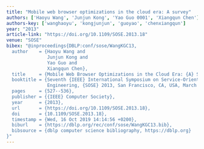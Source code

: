 ```yaml
---
title: "Mobile web browser optimizations in the cloud era: A survey"
authors: ['Haoyu Wang', 'Junjun Kong', 'Yao Guo 0001', 'Xiangqun Chen']
authors-key: ['wanghaoyu', 'kongjunjun', 'guoyao', 'chenxiangqun']
year: "2013"
article-link: "https://doi.org/10.1109/SOSE.2013.18"
venue: "SOSE"
bibex: "@inproceedings{DBLP:conf/sose/WangKGC13,
  author    = {Haoyu Wang and
               Junjun Kong and
               Yao Guo and
               Xiangqun Chen},
  title     = {Mobile Web Browser Optimizations in the Cloud Era: {A} Survey},
  booktitle = {Seventh {IEEE} International Symposium on Service-Oriented System
               Engineering, {SOSE} 2013, San Francisco, CA, USA, March 25-28, 2013},
  pages     = {527--536},
  publisher = {{IEEE} Computer Society},
  year      = {2013},
  url       = {https://doi.org/10.1109/SOSE.2013.18},
  doi       = {10.1109/SOSE.2013.18},
  timestamp = {Wed, 16 Oct 2019 14:14:56 +0200},
  biburl    = {https://dblp.org/rec/conf/sose/WangKGC13.bib},
  bibsource = {dblp computer science bibliography, https://dblp.org}
}"
---
```

